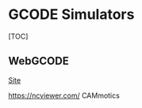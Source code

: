 # GCODE Simulators
[TOC]
## WebGCODE
[Site](http://nraynaud.github.io/webgcode)

https://ncviewer.com/
CAMmotics
